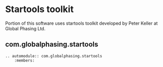 # Startools toolkit

Portion of this software uses startools toolkit developed by Peter Keller at Global Phasing Ltd.

## com.globalphasing.startools

```eval_rst
.. automodule:: com.globalphasing.startools
    :members:
```
